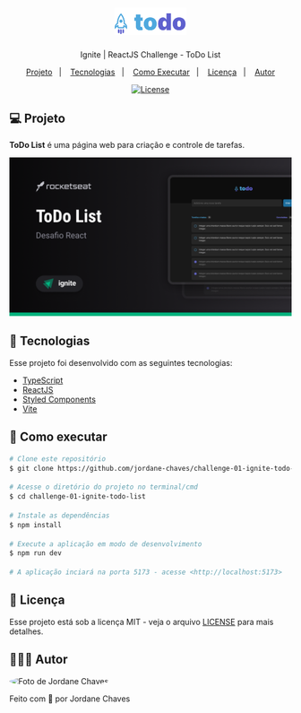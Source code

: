 <h1 align="center">
  <img
    src="./.github/logo.svg"
    alt="Logo ToDo List"
    width="128px"
  />
</h1>

<p align="center">Ignite | ReactJS Challenge - ToDo List</p>

<p align="center">
  <a href="#-projeto">Projeto</a>&nbsp;&nbsp;&nbsp;|&nbsp;&nbsp;&nbsp;
  <a href="#-tecnologias">Tecnologias</a>&nbsp;&nbsp;&nbsp;|&nbsp;&nbsp;&nbsp;
  <a href="#-como-executar">Como Executar</a>&nbsp;&nbsp;&nbsp;|&nbsp;&nbsp;&nbsp;
  <a href="#-licença">Licença</a>&nbsp;&nbsp;&nbsp;|&nbsp;&nbsp;&nbsp;
  <a href="#-autor">Autor</a>
</p>

<p align="center">
  <a href="https://github.com/jordane-chaves/challenge-01-ignite-todo-list/blob/main/LICENSE">
    <img alt="License" src="https://img.shields.io/static/v1?label=license&message=MIT&color=49AA26&labelColor=000000">
  </a>
</p>

## 💻 Projeto

**ToDo List** é uma página web para criação e controle de tarefas. 

<p align="center">
  <img alt="Visualização da aplicação" src="./.github/preview.png" />
</p>

## 🚀 Tecnologias

Esse projeto foi desenvolvido com as seguintes tecnologias:

- [TypeScript](https://www.typescriptlang.org/)
- [ReactJS](https://react.dev/)
- [Styled Components](https://styled-components.com/)
- [Vite](https://vitejs.dev/)

## 🎲 Como executar

```bash
# Clone este repositório
$ git clone https://github.com/jordane-chaves/challenge-01-ignite-todo-list

# Acesse o diretório do projeto no terminal/cmd
$ cd challenge-01-ignite-todo-list

# Instale as dependências
$ npm install

# Execute a aplicação em modo de desenvolvimento
$ npm run dev

# A aplicação inciará na porta 5173 - acesse <http://localhost:5173>
```

## 📝 Licença

Esse projeto está sob a licença MIT - veja o arquivo [LICENSE](https://github.com/jordane-chaves/challenge-01-ignite-todo-list/blob/main/LICENSE) para mais detalhes.

## 👨🏻‍💻 Autor

<img
  style="border-radius:50%;"
  src="https://avatars.githubusercontent.com/jordane-chaves"
  width="100px;"
  title="Foto de Jordane Chaves"
  alt="Foto de Jordane Chaves"
/>

Feito com 💜 por Jordane Chaves